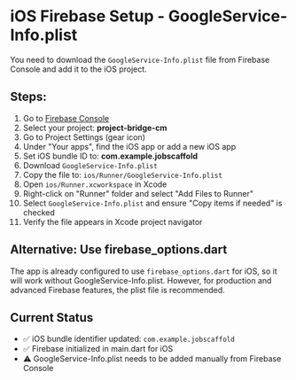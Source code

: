 # iOS Firebase Setup - GoogleService-Info.plist

You need to download the `GoogleService-Info.plist` file from Firebase Console and add it to the iOS project.

## Steps:

1. Go to [Firebase Console](https://console.firebase.google.com)
2. Select your project: **project-bridge-cm**
3. Go to Project Settings (gear icon)
4. Under "Your apps", find the iOS app or add a new iOS app
5. Set iOS bundle ID to: **com.example.jobscaffold**
6. Download `GoogleService-Info.plist`
7. Copy the file to: `ios/Runner/GoogleService-Info.plist`
8. Open `ios/Runner.xcworkspace` in Xcode
9. Right-click on "Runner" folder and select "Add Files to Runner"
10. Select `GoogleService-Info.plist` and ensure "Copy items if needed" is checked
11. Verify the file appears in Xcode project navigator

## Alternative: Use firebase_options.dart

The app is already configured to use `firebase_options.dart` for iOS, so it will work without GoogleService-Info.plist. However, for production and advanced Firebase features, the plist file is recommended.

## Current Status

- ✅ iOS bundle identifier updated: `com.example.jobscaffold`
- ✅ Firebase initialized in main.dart for iOS
- ⚠️ GoogleService-Info.plist needs to be added manually from Firebase Console
